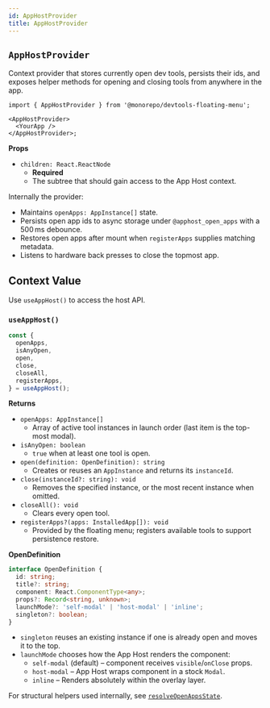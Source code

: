 ```yaml
---
id: AppHostProvider
title: AppHostProvider
---
```


## `AppHostProvider`

Context provider that stores currently open dev tools, persists their ids, and exposes helper methods for opening and closing tools from anywhere in the app.

```tsx
import { AppHostProvider } from '@monorepo/devtools-floating-menu';

<AppHostProvider>
  <YourApp />
</AppHostProvider>;
```

**Props**

- `children: React.ReactNode`
  - **Required**
  - The subtree that should gain access to the App Host context.

Internally the provider:

- Maintains `openApps: AppInstance[]` state.
- Persists open app ids to async storage under `@apphost_open_apps` with a 500 ms debounce.
- Restores open apps after mount when `registerApps` supplies matching metadata.
- Listens to hardware back presses to close the topmost app.

## Context Value

Use `useAppHost()` to access the host API.

### `useAppHost()`

```ts
const {
  openApps,
  isAnyOpen,
  open,
  close,
  closeAll,
  registerApps,
} = useAppHost();
```

**Returns**

- `openApps: AppInstance[]`
  - Array of active tool instances in launch order (last item is the top-most modal).
- `isAnyOpen: boolean`
  - `true` when at least one tool is open.
- `open(definition: OpenDefinition): string`
  - Creates or reuses an `AppInstance` and returns its `instanceId`.
- `close(instanceId?: string): void`
  - Removes the specified instance, or the most recent instance when omitted.
- `closeAll(): void`
  - Clears every open tool.
- `registerApps?(apps: InstalledApp[]): void`
  - Provided by the floating menu; registers available tools to support persistence restore.

**OpenDefinition**

```ts
interface OpenDefinition {
  id: string;
  title?: string;
  component: React.ComponentType<any>;
  props?: Record<string, unknown>;
  launchMode?: 'self-modal' | 'host-modal' | 'inline';
  singleton?: boolean;
}
```

- `singleton` reuses an existing instance if one is already open and moves it to the top.
- `launchMode` chooses how the App Host renders the component:
  - `self-modal` (default) – component receives `visible`/`onClose` props.
  - `host-modal` – App Host wraps component in a stock `Modal`.
  - `inline` – Renders absolutely within the overlay layer.

For structural helpers used internally, see [`resolveOpenAppsState`](../reference/FloatingMenu.md#resolveopenappsstate).
